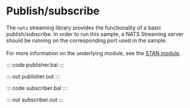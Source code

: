 # Publish/subscribe

The `nats` streaming library provides the functionality of a basic publish/subscribe.
In order to run this sample, a NATS Streaming server should be
running on the corresponding port used in the sample.<br/><br/>
For more information on the underlying module, 
see the [STAN module](https://docs.central.ballerina.io/ballerinax/stan/latest).

::: code publisher.bal :::

::: out publisher.out :::

::: code subscriber.bal :::

::: out subscriber.out :::